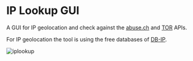 # IP Lookup GUI
A GUI for IP geolocation and check against the [abuse.ch](https://abuse.ch/) and [TOR](https://metrics.torproject.org/onionoo.html) APIs. 

For IP geolocation the tool is using the free databases of [DB-IP](https://db-ip.com/).

![iplookup](https://user-images.githubusercontent.com/3885373/180288209-4f3ea97d-5000-4dff-b140-50ac109194fe.png)
